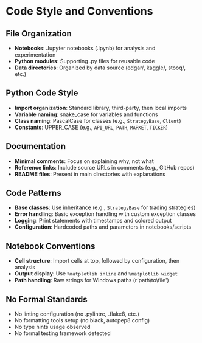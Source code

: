 # Code Style and Conventions

## File Organization
- **Notebooks**: Jupyter notebooks (.ipynb) for analysis and experimentation
- **Python modules**: Supporting .py files for reusable code
- **Data directories**: Organized by data source (edgar/, kaggle/, stooq/, etc.)

## Python Code Style
- **Import organization**: Standard library, third-party, then local imports
- **Variable naming**: snake_case for variables and functions
- **Class naming**: PascalCase for classes (e.g., `StrategyBase`, `Client`)
- **Constants**: UPPER_CASE (e.g., `API_URL`, `PATH`, `MARKET`, `TICKER`)

## Documentation
- **Minimal comments**: Focus on explaining why, not what
- **Reference links**: Include source URLs in comments (e.g., GitHub repos)
- **README files**: Present in main directories with explanations

## Code Patterns
- **Base classes**: Use inheritance (e.g., `StrategyBase` for trading strategies)
- **Error handling**: Basic exception handling with custom exception classes
- **Logging**: Print statements with timestamps and colored output
- **Configuration**: Hardcoded paths and parameters in notebooks/scripts

## Notebook Conventions
- **Cell structure**: Import cells at top, followed by configuration, then analysis
- **Output display**: Use `%matplotlib inline` and `%matplotlib widget`
- **Path handling**: Raw strings for Windows paths (r'path\\to\\file')

## No Formal Standards
- No linting configuration (no .pylintrc, .flake8, etc.)
- No formatting tools setup (no black, autopep8 config)
- No type hints usage observed
- No formal testing framework detected